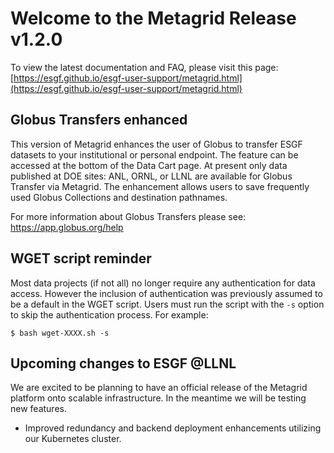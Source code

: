 # Welcome to the Metagrid Release v1.2.0

To view the latest documentation and FAQ, please visit this page:
[https://esgf.github.io/esgf-user-support/metagrid.html](https://esgf.github.io/esgf-user-support/metagrid.html)

## Globus Transfers enhanced

This version of Metagrid enhances the user of Globus to transfer ESGF datasets to your institutional or personal endpoint.  The feature can be accessed at the bottom of the Data Cart page. At present only data published at DOE sites: ANL, ORNL, or LLNL are available for Globus Transfer via Metagrid.  The enhancement allows users to save frequently used Globus Collections and destination pathnames.

For more information about Globus Transfers please see: https://app.globus.org/help

## WGET script reminder

Most data projects (if not all) no longer require any authentication for data access.  However the inclusion of authentication was previously assumed to be a default in the WGET script.  Users must run the script with the `-s` option to skip the authentication process.  For example:
```
$ bash wget-XXXX.sh -s
```

## Upcoming changes to ESGF @LLNL

We are excited to be planning to have an official release of the Metagrid platform onto scalable infrastructure.  In the meantime we will be testing new features.

- Improved redundancy and backend deployment enhancements utilizing our Kubernetes cluster.
